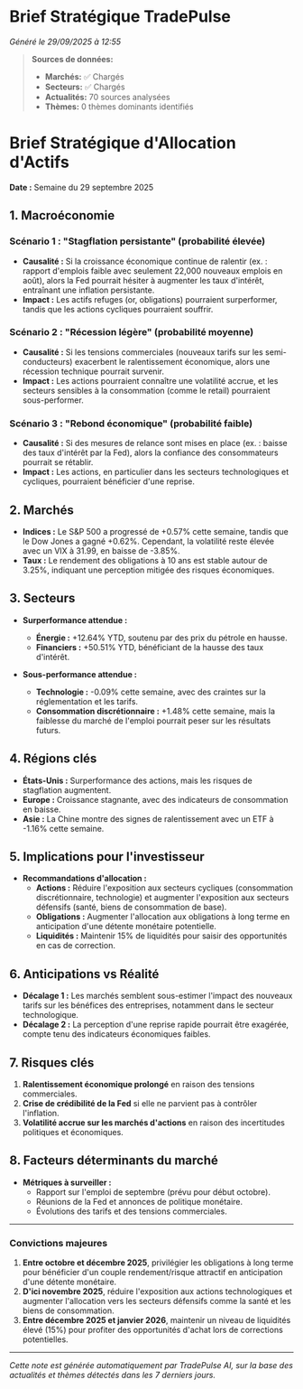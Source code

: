 # Brief Stratégique TradePulse

*Généré le 29/09/2025 à 12:55*

> **Sources de données:**
> - **Marchés:** ✅ Chargés
> - **Secteurs:** ✅ Chargés
> - **Actualités:** 70 sources analysées
> - **Thèmes:** 0 thèmes dominants identifiés

# Brief Stratégique d'Allocation d'Actifs

**Date :** Semaine du 29 septembre 2025

## 1. Macroéconomie

### Scénario 1 : "Stagflation persistante" (probabilité élevée)
- **Causalité :** Si la croissance économique continue de ralentir (ex. : rapport d'emplois faible avec seulement 22,000 nouveaux emplois en août), alors la Fed pourrait hésiter à augmenter les taux d'intérêt, entraînant une inflation persistante.
- **Impact :** Les actifs refuges (or, obligations) pourraient surperformer, tandis que les actions cycliques pourraient souffrir.

### Scénario 2 : "Récession légère" (probabilité moyenne)
- **Causalité :** Si les tensions commerciales (nouveaux tarifs sur les semi-conducteurs) exacerbent le ralentissement économique, alors une récession technique pourrait survenir.
- **Impact :** Les actions pourraient connaître une volatilité accrue, et les secteurs sensibles à la consommation (comme le retail) pourraient sous-performer.

### Scénario 3 : "Rebond économique" (probabilité faible)
- **Causalité :** Si des mesures de relance sont mises en place (ex. : baisse des taux d'intérêt par la Fed), alors la confiance des consommateurs pourrait se rétablir.
- **Impact :** Les actions, en particulier dans les secteurs technologiques et cycliques, pourraient bénéficier d'une reprise.

## 2. Marchés

- **Indices :** Le S&P 500 a progressé de +0.57% cette semaine, tandis que le Dow Jones a gagné +0.62%. Cependant, la volatilité reste élevée avec un VIX à 31.99, en baisse de -3.85%.
- **Taux :** Le rendement des obligations à 10 ans est stable autour de 3.25%, indiquant une perception mitigée des risques économiques.

## 3. Secteurs

- **Surperformance attendue :** 
  - **Énergie :** +12.64% YTD, soutenu par des prix du pétrole en hausse.
  - **Financiers :** +50.51% YTD, bénéficiant de la hausse des taux d'intérêt.
  
- **Sous-performance attendue :**
  - **Technologie :** -0.09% cette semaine, avec des craintes sur la réglementation et les tarifs.
  - **Consommation discrétionnaire :** +1.48% cette semaine, mais la faiblesse du marché de l'emploi pourrait peser sur les résultats futurs.

## 4. Régions clés

- **États-Unis :** Surperformance des actions, mais les risques de stagflation augmentent.
- **Europe :** Croissance stagnante, avec des indicateurs de consommation en baisse.
- **Asie :** La Chine montre des signes de ralentissement avec un ETF à -1.16% cette semaine.

## 5. Implications pour l'investisseur

- **Recommandations d'allocation :**
  - **Actions :** Réduire l'exposition aux secteurs cycliques (consommation discrétionnaire, technologie) et augmenter l'exposition aux secteurs défensifs (santé, biens de consommation de base).
  - **Obligations :** Augmenter l'allocation aux obligations à long terme en anticipation d'une détente monétaire potentielle.
  - **Liquidités :** Maintenir 15% de liquidités pour saisir des opportunités en cas de correction.

## 6. Anticipations vs Réalité

- **Décalage 1 :** Les marchés semblent sous-estimer l'impact des nouveaux tarifs sur les bénéfices des entreprises, notamment dans le secteur technologique.
- **Décalage 2 :** La perception d'une reprise rapide pourrait être exagérée, compte tenu des indicateurs économiques faibles.

## 7. Risques clés

1. **Ralentissement économique prolongé** en raison des tensions commerciales.
2. **Crise de crédibilité de la Fed** si elle ne parvient pas à contrôler l'inflation.
3. **Volatilité accrue sur les marchés d'actions** en raison des incertitudes politiques et économiques.

## 8. Facteurs déterminants du marché

- **Métriques à surveiller :** 
  - Rapport sur l'emploi de septembre (prévu pour début octobre).
  - Réunions de la Fed et annonces de politique monétaire.
  - Évolutions des tarifs et des tensions commerciales.

---

### Convictions majeures

1. **Entre octobre et décembre 2025**, privilégier les obligations à long terme pour bénéficier d'un couple rendement/risque attractif en anticipation d'une détente monétaire.
2. **D'ici novembre 2025**, réduire l'exposition aux actions technologiques et augmenter l'allocation vers les secteurs défensifs comme la santé et les biens de consommation.
3. **Entre décembre 2025 et janvier 2026**, maintenir un niveau de liquidités élevé (15%) pour profiter des opportunités d'achat lors de corrections potentielles.

---

*Cette note est générée automatiquement par TradePulse AI, sur la base des actualités et thèmes détectés dans les 7 derniers jours.*
